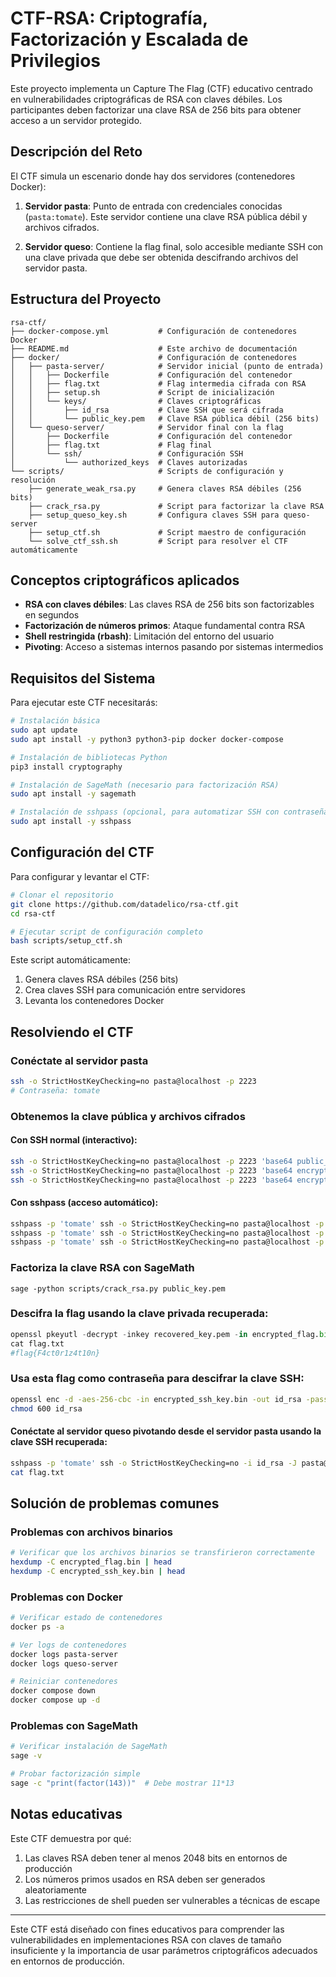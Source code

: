# CTF-RSA: Criptografía, Factorización y Escalada de Privilegios

Este proyecto implementa un Capture The Flag (CTF) educativo centrado en vulnerabilidades criptográficas de RSA con claves débiles. Los participantes deben factorizar una clave RSA de 256 bits para obtener acceso a un servidor protegido.

## Descripción del Reto

El CTF simula un escenario donde hay dos servidores (contenedores Docker):

1. **Servidor pasta**: Punto de entrada con credenciales conocidas (`pasta:tomate`). Este servidor contiene una clave RSA pública débil y archivos cifrados.

2. **Servidor queso**: Contiene la flag final, solo accesible mediante SSH con una clave privada que debe ser obtenida descifrando archivos del servidor pasta.

## Estructura del Proyecto

```
rsa-ctf/
├── docker-compose.yml           # Configuración de contenedores Docker
├── README.md                    # Este archivo de documentación
├── docker/                      # Configuración de contenedores
│   ├── pasta-server/            # Servidor inicial (punto de entrada)
│   │   ├── Dockerfile           # Configuración del contenedor
│   │   ├── flag.txt             # Flag intermedia cifrada con RSA
│   │   ├── setup.sh             # Script de inicialización
│   │   └── keys/                # Claves criptográficas
│   │       ├── id_rsa           # Clave SSH que será cifrada
│   │       └── public_key.pem   # Clave RSA pública débil (256 bits)
│   └── queso-server/            # Servidor final con la flag
│       ├── Dockerfile           # Configuración del contenedor
│       ├── flag.txt             # Flag final
│       └── ssh/                 # Configuración SSH
│           └── authorized_keys  # Claves autorizadas
└── scripts/                     # Scripts de configuración y resolución
    ├── generate_weak_rsa.py     # Genera claves RSA débiles (256 bits)
    ├── crack_rsa.py             # Script para factorizar la clave RSA
    ├── setup_queso_key.sh       # Configura claves SSH para queso-server
    ├── setup_ctf.sh             # Script maestro de configuración
    └── solve_ctf_ssh.sh         # Script para resolver el CTF automáticamente
```
## Conceptos criptográficos aplicados

- **RSA con claves débiles**: Las claves RSA de 256 bits son factorizables en segundos
- **Factorización de números primos**: Ataque fundamental contra RSA
- **Shell restringida (rbash)**: Limitación del entorno del usuario
- **Pivoting**: Acceso a sistemas internos pasando por sistemas intermedios

## Requisitos del Sistema

Para ejecutar este CTF necesitarás:

```bash
# Instalación básica
sudo apt update
sudo apt install -y python3 python3-pip docker docker-compose

# Instalación de bibliotecas Python
pip3 install cryptography

# Instalación de SageMath (necesario para factorización RSA)
sudo apt install -y sagemath

# Instalación de sshpass (opcional, para automatizar SSH con contraseña)
sudo apt install -y sshpass
```

## Configuración del CTF

Para configurar y levantar el CTF:

```bash
# Clonar el repositorio
git clone https://github.com/datadelico/rsa-ctf.git
cd rsa-ctf

# Ejecutar script de configuración completo
bash scripts/setup_ctf.sh
```

Este script automáticamente:
1. Genera claves RSA débiles (256 bits)
2. Crea claves SSH para comunicación entre servidores
3. Levanta los contenedores Docker

## Resolviendo el CTF 

### Conéctate al servidor pasta

```bash
ssh -o StrictHostKeyChecking=no pasta@localhost -p 2223
# Contraseña: tomate
```

### Obtenemos la clave pública y archivos cifrados

#### Con SSH normal (interactivo):

```bash
ssh -o StrictHostKeyChecking=no pasta@localhost -p 2223 'base64 public_key.pem' | base64 -d > public_key.pem
ssh -o StrictHostKeyChecking=no pasta@localhost -p 2223 'base64 encrypted_flag.bin' | base64 -d > encrypted_flag.bin
ssh -o StrictHostKeyChecking=no pasta@localhost -p 2223 'base64 encrypted_ssh_key.bin' | base64 -d > encrypted_ssh_key.bin
```

#### Con sshpass (acceso automático):

```bash
sshpass -p 'tomate' ssh -o StrictHostKeyChecking=no pasta@localhost -p 2223 'base64 public_key.pem'| base64 > public_key.pem
sshpass -p 'tomate' ssh -o StrictHostKeyChecking=no pasta@localhost -p 2223 'base64 encrypted_flag.bin' | base64 -d > encrypted_flag.bin
sshpass -p 'tomate' ssh -o StrictHostKeyChecking=no pasta@localhost -p 2223 'base64 encrypted_ssh_key.bin' | base64 -d > encrypted_ssh_key.bin
```

### Factoriza la clave RSA con SageMath

```
sage -python scripts/crack_rsa.py public_key.pem
```

### Descifra la flag usando la clave privada recuperada:

```python
openssl pkeyutl -decrypt -inkey recovered_key.pem -in encrypted_flag.bin -out flag.txt
cat flag.txt
#flag{F4ct0r1z4t10n}
```

### Usa esta flag como contraseña para descifrar la clave SSH:
```bash
openssl enc -d -aes-256-cbc -in encrypted_ssh_key.bin -out id_rsa -pass "pass:flag{F4ct0r1z4t10n}"
chmod 600 id_rsa
```
#### Conéctate al servidor queso pivotando desde el servidor pasta usando la clave SSH recuperada:

```bash
sshpass -p 'tomate' ssh -o StrictHostKeyChecking=no -i id_rsa -J pasta@localhost:2223 queso@queso-server
cat flag.txt
```

## Solución de problemas comunes

### Problemas con archivos binarios
```bash
# Verificar que los archivos binarios se transfirieron correctamente
hexdump -C encrypted_flag.bin | head
hexdump -C encrypted_ssh_key.bin | head
```

### Problemas con Docker
```bash
# Verificar estado de contenedores
docker ps -a

# Ver logs de contenedores
docker logs pasta-server
docker logs queso-server

# Reiniciar contenedores
docker compose down
docker compose up -d
```

### Problemas con SageMath
```bash
# Verificar instalación de SageMath
sage -v

# Probar factorización simple
sage -c "print(factor(143))"  # Debe mostrar 11*13
```

## Notas educativas

Este CTF demuestra por qué:
1. Las claves RSA deben tener al menos 2048 bits en entornos de producción
2. Los números primos usados en RSA deben ser generados aleatoriamente
3. Las restricciones de shell pueden ser vulnerables a técnicas de escape

---

Este CTF está diseñado con fines educativos para comprender las vulnerabilidades en implementaciones RSA con claves de tamaño insuficiente y la importancia de usar parámetros criptográficos adecuados en entornos de producción.